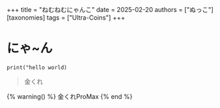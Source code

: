 +++
title = "ねむねむにゃんこ"
date = 2025-02-20
authors = ["ぬっこ"]
[taxonomies]
tags = ["Ultra-Coins"]
+++

# にゃ~ん

```
print("hello world)
```

> 金くれ

{% warning() %}
金くれProMax
{% end %}
